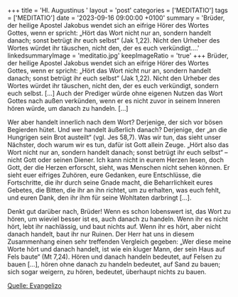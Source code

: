 +++
title = 'Hl. Augustinus  '
layout = 'post'
categories = ['MEDITATIO']
tags = ['MEDITATIO']
date = '2023-09-16 09:00:00 +0100'
summary = 'Brüder, der heilige Apostel Jakobus wendet sich an eifrige Hörer des Wortes Gottes, wenn er spricht: „Hört das Wort nicht nur an, sondern handelt danach; sonst betrügt ihr euch selbst“ (Jak 1,22). Nicht den Urheber des Wortes würdet ihr täuschen, nicht den, der es euch verkündigt....'
linkedsummaryImage = 'meditatio.jpg'
keepImageRatio = 'true'
+++
Brüder, der heilige Apostel Jakobus wendet sich an eifrige Hörer des Wortes Gottes, wenn er spricht: „Hört das Wort nicht nur an, sondern handelt danach; sonst betrügt ihr euch selbst“ (Jak 1,22). Nicht den Urheber des Wortes würdet ihr täuschen, nicht den, der es euch verkündigt, sondern euch selbst.<!--more--> […] Auch der Prediger würde ohne eigenen Nutzen das Wort Gottes nach außen verkünden, wenn er es nicht zuvor in seinem Inneren hören würde, um danach zu handeln. […]

Wer aber handelt innerlich nach dem Wort? Derjenige, der sich vor bösen Begierden hütet. Und wer handelt äußerlich danach? Derjenige, der „an die Hungrigen sein Brot austeilt“ (vgl. Jes 58,7). Was wir tun, das sieht unser Nächster, doch warum wir es tun, dafür ist Gott allein Zeuge. „Hört also das Wort nicht nur an, sondern handelt danach; sonst betrügt ihr euch selbst“ – nicht Gott oder seinen Diener. Ich kann nicht in eurem Herzen lesen, doch Gott, der die Herzen erforscht, sieht, was Menschen nicht sehen können. Er sieht euer eifriges Zuhören, eure Gedanken, eure Entschlüsse, die Fortschritte, die ihr durch seine Gnade macht, die Beharrlichkeit eures Gebetes, die Bitten, die ihr an ihn richtet, um zu erhalten, was euch fehlt, und euren Dank, den ihr ihm für seine Wohltaten darbringt […].

Denkt gut darüber nach, Brüder! Wenn es schon lobenswert ist, das Wort zu hören, um wieviel besser ist es, auch danach zu handeln. Wenn ihr es nicht hört, lebt ihr nachlässig, und baut nichts auf. Wenn ihr es hört, aber nicht danach handelt, baut ihr nur Ruinen. Der Herr hat uns in diesem Zusammenhang einen sehr treffenden Vergleich gegeben: „Wer diese meine Worte hört und danach handelt, ist wie ein kluger Mann, der sein Haus auf Fels baute“ (Mt 7,24). Hören und danach handeln bedeutet, auf Felsen zu bauen […], hören ohne danach zu handeln bedeutet, auf Sand zu bauen; sich sogar weigern, zu hören, bedeutet, überhaupt nichts zu bauen.



[Quelle: Evangelizo](https://evangeliumtagfuertag.org/DE/gospel)
